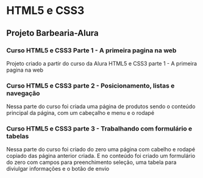 # HTML5 e CSS3
##  Projeto Barbearia-Alura
### Curso HTML5 e CSS3 Parte 1 - A primeira pagina na web
 Projeto criado a partir do curso da Alura HTML5 e CSS3 parte 1 - A primeira pagina na web 

### Curso HTML5 e CSS3 parte 2 - Posicionamento, listas e navegação
Nessa parte do curso foi criada uma página de produtos sendo o conteúdo principal da página, com um cabeçalho e menu e o rodapé

### Curso HTML5 e CSS3 parte 3 - Trabalhando com formulário e tabelas
Nessa parte do curso foi criado do zero uma página com cabelho e rodapé copiado das página anterior criada. E no conteúdo foi criado um formulário do zero com campos para preenchimento seleção, uma tabela para diviulgar informações e o botão de envio

